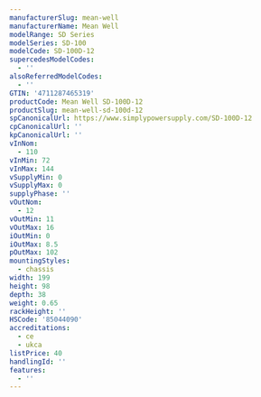```yaml
---
manufacturerSlug: mean-well
manufacturerName: Mean Well
modelRange: SD Series
modelSeries: SD-100
modelCode: SD-100D-12
supercedesModelCodes:
  - ''
alsoReferredModelCodes:
  - ''
GTIN: '4711287465319'
productCode: Mean Well SD-100D-12
productSlug: mean-well-sd-100d-12
spCanonicalUrl: https://www.simplypowersupply.com/SD-100D-12
cpCanonicalUrl: ''
kpCanonicalUrl: ''
vInNom:
  - 110
vInMin: 72
vInMax: 144
vSupplyMin: 0
vSupplyMax: 0
supplyPhase: ''
vOutNom:
  - 12
vOutMin: 11
vOutMax: 16
iOutMin: 0
iOutMax: 8.5
pOutMax: 102
mountingStyles:
  - chassis
width: 199
height: 98
depth: 38
weight: 0.65
rackHeight: ''
HSCode: '85044090'
accreditations:
  - ce
  - ukca
listPrice: 40
handlingId: ''
features:
  - ''
---
```

